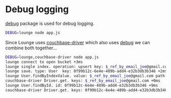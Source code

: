 # Debug logging

[debug](https://npmjs.com/package/debug) package is used for debug logging.

```sh
DEBUG=lounge node app.js
```

Since Lounge uses [couchbase-driver](https://npmjs.com/package/couchbase-driver) which also uses [debug](https://npmjs.com/package/debug) we can combine both together...

```sh
DEBUG=lounge,couchbase-driver node app.js
lounge connect to open bucket +3ms
lounge single index. operation: upsert key: $_ref_by_email_joe@gmail.com refKeyValue: 0f99b12c-6e4e-489b-add4-e32b3db3b346 +13ms
lounge save. type: User  key: 0f99b12c-6e4e-489b-add4-e32b3db3b346 +2ms
lounge User.findByIndexValue. value: $_ref_by_email_joe@gmail.com path: email +2ms
couchbase-driver Driver.get. keys: $_ref_by_email_joe@gmail.com +0ms
lounge User.findById. id: 0f99b12c-6e4e-489b-add4-e32b3db3b346 +9ms
couchbase-driver Driver.get. keys: 0f99b12c-6e4e-489b-add4-e32b3db3b346 +0ms
```
